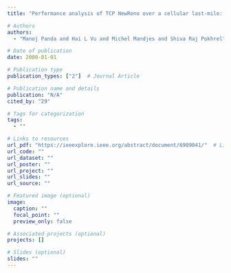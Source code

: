 ```yaml
---
title: "Performance analysis of TCP NewReno over a cellular last-mile: Buffer and channel losses"

# Authors
authors:
  - "Manoj Panda and Hai L Vu and Michel Mandjes and Shiva Raj Pokhrel"

# Date of publication
date: 2000-01-01

# Publication type
publication_types: ["2"]  # Journal Article

# Publication name and details
publication: "N/A"
cited_by: "29"

# Tags for categorization
tags:
  - ""

# Links to resources
url_pdf: "https://ieeexplore.ieee.org/abstract/document/6909041/"  # Link to the resource
url_code: ""
url_dataset: ""
url_poster: ""
url_project: ""
url_slides: ""
url_source: ""

# Featured image (optional)
image:
  caption: ""
  focal_point: ""
  preview_only: false

# Associated projects (optional)
projects: []

# Slides (optional)
slides: ""
---
```

